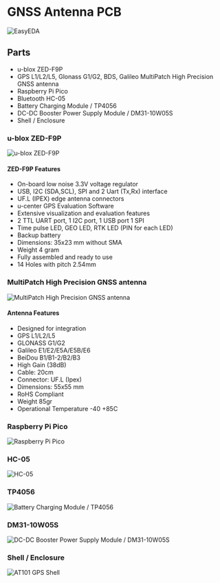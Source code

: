 # GNSS Antenna PCB

![EasyEDA](https://github.com/Nanich87/gnss-antenna-pcb/blob/main/easyeda.png "EasyEDA")

## Parts

* u-blox ZED-F9P
* GPS L1/L2/L5, Glonass G1/G2, BDS, Galileo MultiPatch High Precision GNSS antenna
* Raspberry Pi Pico
* Bluetooth HC-05
* Battery Charging Module / TP4056
* DC-DC Booster Power Supply Module / DM31-10W05S
* Shell / Enclosure

### u-blox ZED-F9P

![u-blox ZED-F9P](https://github.com/Nanich87/gnss-antenna-pcb/blob/main/u-blox-zed-f9p.jpg "u-blox ZED-F9P")

#### ZED-F9P Features

* On-board low noise 3.3V voltage regulator
* USB, I2C (SDA,SCL), SPI and 2 Uart (Tx,Rx) interface
* UF.L (IPEX) edge antenna connectors
* u-center GPS Evaluation Software
* Extensive visualization and evaluation features
* 2 TTL UART port, 1 I2C port, 1 USB port 1 SPI
* Time pulse LED, GEO LED, RTK LED (PIN for each LED)
* Backup battery
* Dimensions: 35x23 mm without SMA
* Weight 4 gram
* Fully assembled and ready to use
* 14 Holes with pitch 2.54mm

### MultiPatch High Precision GNSS antenna

![MultiPatch High Precision GNSS antenna](https://github.com/Nanich87/gnss-antenna-pcb/blob/main/gnss-antenna.jpg "MultiPatch High Precision GNSS antenna")

#### Antenna Features

* Designed for integration
* GPS L1/L2/L5
* GLONASS G1/G2
* Galileo E1/E2/E5A/E5B/E6
* BeiDou B1/B1-2/B2/B3
* High Gain (38dB)
* Cable: 20cm
* Connector: UF.L (Ipex)
* Dimensions: 55x55 mm
* RoHS Compliant
* Weight 85gr
* Operational Temperature -40 +85C

### Raspberry Pi Pico

![Raspberry Pi Pico](https://github.com/Nanich87/gnss-antenna-pcb/blob/main/Raspberry-Pi-Pico.jpeg "Raspberry Pi Pico")

### HC-05

![HC-05](https://github.com/Nanich87/gnss-antenna-pcb/blob/main/HC-05.jpeg "HC-05")

### TP4056

![Battery Charging Module / TP4056](https://github.com/Nanich87/gnss-antenna-pcb/blob/main/TP4056.jpg "Battery Charging Module / TP4056")

### DM31-10W05S

![DC-DC Booster Power Supply Module / DM31-10W05S](https://github.com/Nanich87/gnss-antenna-pcb/blob/main/DC-DC-Booster-Power-Supply-Module.jpg "DC-DC Booster Power Supply Module / DM31-10W05S")

### Shell / Enclosure

![AT101 GPS Shell](https://github.com/Nanich87/gnss-antenna-pcb/blob/main/AT101-GPS-Shell.webp "AT101 GPS Shell")

